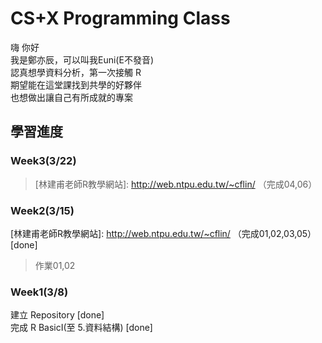 # CS+X Programming Class
嗨 你好<br>
我是鄭亦辰，可以叫我Euni(E不發音)<br>
認真想學資料分析，第一次接觸 R<br>
期望能在這堂課找到共學的好夥伴<br>
也想做出讓自己有所成就的專案<br>

## 學習進度
### Week3(3/22)
>[林建甫老師R教學網站]: http://web.ntpu.edu.tw/~cflin/ （完成04,06）<br>

### Week2(3/15)
[林建甫老師R教學網站]: http://web.ntpu.edu.tw/~cflin/ （完成01,02,03,05）[done] <br>

>[資料框整理技巧]:https://goo.gl/Qrc77S

>作業01,02

### Week1(3/8)
  建立 Repository [done]<br>
  完成 R BasicI(至 5.資料結構) [done]<br>
